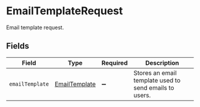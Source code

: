 # EmailTemplateRequest

Email template request.


## Fields

| Field                                                  | Type                                                   | Required                                               | Description                                            |
| ------------------------------------------------------ | ------------------------------------------------------ | ------------------------------------------------------ | ------------------------------------------------------ |
| `emailTemplate`                                        | [EmailTemplate](../../models/shared/emailtemplate.md)  | :heavy_minus_sign:                                     | Stores an email template used to send emails to users. |